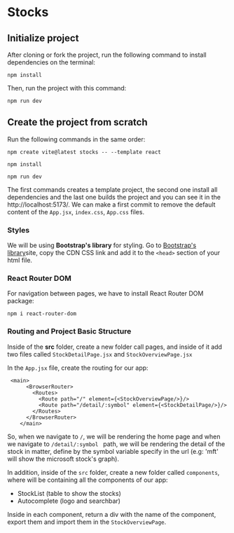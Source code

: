 # Stocks

## Initialize project

After cloning or fork the project, run the following command to install dependencies on the terminal:

```
npm install
```
Then, run the project with this command:

```
npm run dev
```

## Create the project from scratch

Run the following commands in the same order:

```
npm create vite@latest stocks -- --template react
```
```
npm install
```
```
npm run dev
```
The first commands creates a template project, the second one install all dependencies and the last one builds the project and you can see it in the http://localhost:5173/. 
We can make a first commit to remove the default content of the `App.jsx`, `index.css`, `App.css` files. 

### Styles

We will be using **Bootstrap's library** for styling.
Go to [Bootstrap's library](https://getbootstrap.com/docs/5.3/getting-started/introduction/ )site, copy the CDN CSS link and add it to the `<head>` section of your html file.

### React Router DOM

For navigation between pages, we have to install React Router DOM package:

```
npm i react-router-dom
```
### Routing and Project Basic Structure

Inside of the **src** folder, create a new folder call pages, and inside of it add two files called `StockDetailPage.jsx` and `StockOverviewPage.jsx`

In the `App.jsx` file, create the routing for our app:

```
 <main>
      <BrowserRouter>
        <Routes>
          <Route path="/" element={<StockOverviewPage/>}/>
          <Route path="/detail/:symbol" element={<StockDetailPage/>}/>
        </Routes>
      </BrowserRouter>
    </main>
```
So, when we navigate to `/`, we will be rendering the home page and when we navigate to `/detail/:symbol ` path, we will be rendering the detail of the stock in matter, define by the symbol variable specify in the url (e.g: 'mft' will show the microsoft stock's graph).

In addition, inside of the `src` folder, create a new folder called `components`, where will be containing all the components of our app:

* StockList (table to show the stocks)
* Autocomplete (logo and searchbar)

Inside in each component, return a div with the name of the component, export them and import them in the `StockOverviewPage`. 
